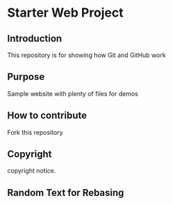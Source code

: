 # Starter Web Project

## Introduction
This repository is for showing how Git and GitHub work

## Purpose

Sample website with plenty of files for demos

## How to contribute
Fork this repository

## Copyright
copyright notice.

## Random Text for Rebasing
